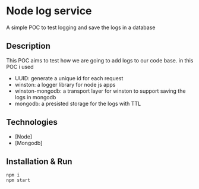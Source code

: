 # Node log service

A simple POC to test logging and save the logs in a database

## Description
This POC aims to test how we are going to add logs to our code base.
in this POC i used
- UUID: generate a unique id for each request
- winston: a logger library for node js apps
- winston-mongodb: a transport layer for winston to support saving the logs in mongodb
- mongodb: a presisted storage for the logs with TTL

## Technologies

- [Node]
- [Mongodb]

## Installation & Run

```
npm i
npm start
```
